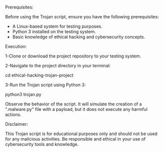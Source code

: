 Prerequisites:

Before using the Trojan script, ensure you have the following prerequisites:

+ A Linux-based system for testing purposes.
+ Python 3 installed on the testing system.
+ Basic knowledge of ethical hacking and cybersecurity concepts.

Execution:

1-Clone or download the project repository to your testing system.

2-Navigate to the project directory in your terminal:

cd ethical-hacking-trojan-project

3-Run the Trojan script using Python 3:

python3 trojan.py

Observe the behavior of the script. It will simulate the creation of a ".malware.py" file with a payload, but it does not execute any harmful actions.

Disclaimer:

This Trojan script is for educational purposes only and should not be used for any malicious activities.
Be responsible and ethical in your use of cybersecurity tools and knowledge.
